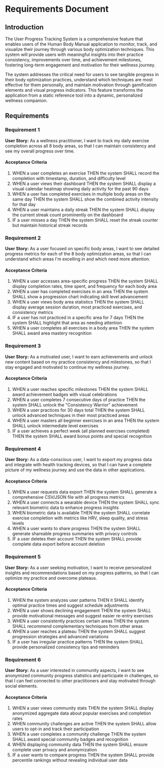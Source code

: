# Requirements Document

## Introduction

The User Progress Tracking System is a comprehensive feature that enables users of the Human Body Manual application to monitor, track, and visualize their journey through various body optimization techniques. This system will provide users with meaningful insights into their practice consistency, improvements over time, and achievement milestones, fostering long-term engagement and motivation for their wellness journey.

The system addresses the critical need for users to see tangible progress in their body optimization practices, understand which techniques are most effective for them personally, and maintain motivation through gamification elements and visual progress indicators. This feature transforms the application from a static reference tool into a dynamic, personalized wellness companion.

## Requirements

### Requirement 1

**User Story:** As a wellness practitioner, I want to track my daily exercise completion across all 8 body areas, so that I can maintain consistency and see my overall progress over time.

#### Acceptance Criteria

1. WHEN a user completes an exercise THEN the system SHALL record the completion with timestamp, duration, and difficulty level
2. WHEN a user views their dashboard THEN the system SHALL display a visual calendar heatmap showing daily activity for the past 90 days
3. WHEN a user has completed exercises in multiple body areas on the same day THEN the system SHALL show the combined activity intensity for that day
4. WHEN a user maintains a daily streak THEN the system SHALL display the current streak count prominently on the dashboard
5. IF a user misses a day THEN the system SHALL reset the streak counter but maintain historical streak records

### Requirement 2

**User Story:** As a user focused on specific body areas, I want to see detailed progress metrics for each of the 8 body optimization areas, so that I can understand which areas I'm excelling in and which need more attention.

#### Acceptance Criteria

1. WHEN a user accesses area-specific progress THEN the system SHALL display completion rates, time spent, and frequency for each body area
2. WHEN a user has completed exercises in an area THEN the system SHALL show a progression chart indicating skill level advancement
3. WHEN a user views body area statistics THEN the system SHALL display average session duration, most practiced exercises, and consistency metrics
4. IF a user has not practiced in a specific area for 7 days THEN the system SHALL highlight that area as needing attention
5. WHEN a user completes all exercises in a body area THEN the system SHALL award area mastery recognition

### Requirement 3

**User Story:** As a motivated user, I want to earn achievements and unlock new content based on my practice consistency and milestones, so that I stay engaged and motivated to continue my wellness journey.

#### Acceptance Criteria

1. WHEN a user reaches specific milestones THEN the system SHALL award achievement badges with visual celebrations
2. WHEN a user completes 7 consecutive days of practice THEN the system SHALL unlock the "Consistency Warrior" achievement
3. WHEN a user practices for 30 days total THEN the system SHALL unlock advanced techniques in their most practiced areas
4. WHEN a user masters all beginner exercises in an area THEN the system SHALL unlock intermediate level exercises
5. IF a user achieves a perfect week (all planned exercises completed) THEN the system SHALL award bonus points and special recognition

### Requirement 4

**User Story:** As a data-conscious user, I want to export my progress data and integrate with health tracking devices, so that I can have a complete picture of my wellness journey and use the data in other applications.

#### Acceptance Criteria

1. WHEN a user requests data export THEN the system SHALL generate a comprehensive CSV/JSON file with all progress metrics
2. WHEN a user connects a wearable device THEN the system SHALL sync relevant biometric data to enhance progress insights
3. WHEN biometric data is available THEN the system SHALL correlate exercise completion with metrics like HRV, sleep quality, and stress levels
4. WHEN a user wants to share progress THEN the system SHALL generate shareable progress summaries with privacy controls
5. IF a user deletes their account THEN the system SHALL provide complete data export before account deletion

### Requirement 5

**User Story:** As a user seeking motivation, I want to receive personalized insights and recommendations based on my progress patterns, so that I can optimize my practice and overcome plateaus.

#### Acceptance Criteria

1. WHEN the system analyzes user patterns THEN it SHALL identify optimal practice times and suggest schedule adjustments
2. WHEN a user shows declining engagement THEN the system SHALL provide motivational messages and suggest easier re-entry exercises
3. WHEN a user consistently practices certain areas THEN the system SHALL recommend complementary techniques from other areas
4. WHEN a user reaches a plateau THEN the system SHALL suggest progression strategies and advanced variations
5. IF a user has irregular practice patterns THEN the system SHALL provide personalized consistency tips and reminders

### Requirement 6

**User Story:** As a user interested in community aspects, I want to see anonymized community progress statistics and participate in challenges, so that I can feel connected to other practitioners and stay motivated through social elements.

#### Acceptance Criteria

1. WHEN a user views community stats THEN the system SHALL display anonymized aggregate data about popular exercises and completion rates
2. WHEN community challenges are active THEN the system SHALL allow users to opt-in and track their participation
3. WHEN a user completes a community challenge THEN the system SHALL award special community badges and recognition
4. WHEN displaying community data THEN the system SHALL ensure complete user privacy and anonymization
5. IF a user wants to compare progress THEN the system SHALL provide percentile rankings without revealing individual user data